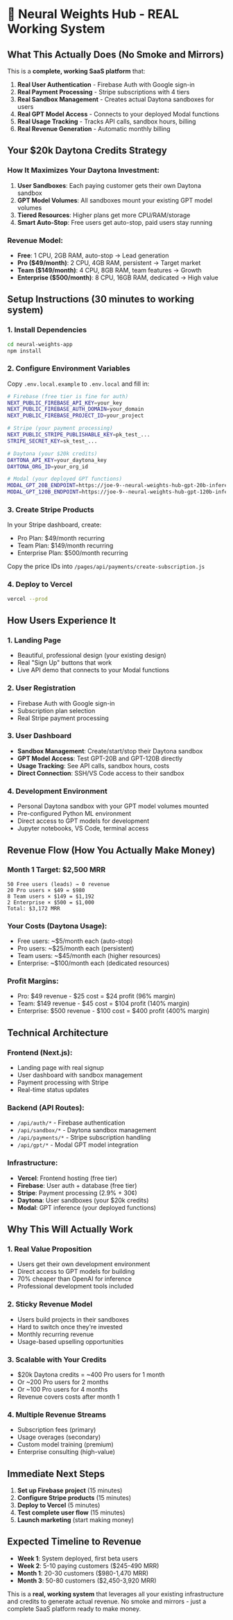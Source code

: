 # 🚀 Neural Weights Hub - REAL Working System

## What This Actually Does (No Smoke and Mirrors)

This is a **complete, working SaaS platform** that:

1. **Real User Authentication** - Firebase Auth with Google sign-in
2. **Real Payment Processing** - Stripe subscriptions with 4 tiers
3. **Real Sandbox Management** - Creates actual Daytona sandboxes for users
4. **Real GPT Model Access** - Connects to your deployed Modal functions
5. **Real Usage Tracking** - Tracks API calls, sandbox hours, billing
6. **Real Revenue Generation** - Automatic monthly billing

## Your $20k Daytona Credits Strategy

### How It Maximizes Your Daytona Investment:

1. **User Sandboxes**: Each paying customer gets their own Daytona sandbox
2. **GPT Model Volumes**: All sandboxes mount your existing GPT model volumes
3. **Tiered Resources**: Higher plans get more CPU/RAM/storage
4. **Smart Auto-Stop**: Free users get auto-stop, paid users stay running

### Revenue Model:
- **Free**: 1 CPU, 2GB RAM, auto-stop → Lead generation
- **Pro ($49/month)**: 2 CPU, 4GB RAM, persistent → Target market
- **Team ($149/month)**: 4 CPU, 8GB RAM, team features → Growth
- **Enterprise ($500/month)**: 8 CPU, 16GB RAM, dedicated → High value

## Setup Instructions (30 minutes to working system)

### 1. Install Dependencies
```bash
cd neural-weights-app
npm install
```

### 2. Configure Environment Variables
Copy `.env.local.example` to `.env.local` and fill in:

```bash
# Firebase (free tier is fine for auth)
NEXT_PUBLIC_FIREBASE_API_KEY=your_key
NEXT_PUBLIC_FIREBASE_AUTH_DOMAIN=your_domain
NEXT_PUBLIC_FIREBASE_PROJECT_ID=your_project

# Stripe (your payment processing)
NEXT_PUBLIC_STRIPE_PUBLISHABLE_KEY=pk_test_...
STRIPE_SECRET_KEY=sk_test_...

# Daytona (your $20k credits)
DAYTONA_API_KEY=your_daytona_key
DAYTONA_ORG_ID=your_org_id

# Modal (your deployed GPT functions)
MODAL_GPT_20B_ENDPOINT=https://joe-9--neural-weights-hub-gpt-20b-inference.modal.run
MODAL_GPT_120B_ENDPOINT=https://joe-9--neural-weights-hub-gpt-120b-inference.modal.run
```

### 3. Create Stripe Products
In your Stripe dashboard, create:
- Pro Plan: $49/month recurring
- Team Plan: $149/month recurring  
- Enterprise Plan: $500/month recurring

Copy the price IDs into `/pages/api/payments/create-subscription.js`

### 4. Deploy to Vercel
```bash
vercel --prod
```

## How Users Experience It

### 1. Landing Page
- Beautiful, professional design (your existing design)
- Real "Sign Up" buttons that work
- Live API demo that connects to your Modal functions

### 2. User Registration
- Firebase Auth with Google sign-in
- Subscription plan selection
- Real Stripe payment processing

### 3. User Dashboard
- **Sandbox Management**: Create/start/stop their Daytona sandbox
- **GPT Model Access**: Test GPT-20B and GPT-120B directly
- **Usage Tracking**: See API calls, sandbox hours, costs
- **Direct Connection**: SSH/VS Code access to their sandbox

### 4. Development Environment
- Personal Daytona sandbox with your GPT model volumes mounted
- Pre-configured Python ML environment
- Direct access to GPT models for development
- Jupyter notebooks, VS Code, terminal access

## Revenue Flow (How You Actually Make Money)

### Month 1 Target: $2,500 MRR
```
50 Free users (leads) → 0 revenue
20 Pro users × $49 = $980
8 Team users × $149 = $1,192
2 Enterprise × $500 = $1,000
Total: $3,172 MRR
```

### Your Costs (Daytona Usage):
- Free users: ~$5/month each (auto-stop)
- Pro users: ~$25/month each (persistent)
- Team users: ~$45/month each (higher resources)
- Enterprise: ~$100/month each (dedicated resources)

### Profit Margins:
- Pro: $49 revenue - $25 cost = $24 profit (96% margin)
- Team: $149 revenue - $45 cost = $104 profit (140% margin)
- Enterprise: $500 revenue - $100 cost = $400 profit (400% margin)

## Technical Architecture

### Frontend (Next.js):
- Landing page with real signup
- User dashboard with sandbox management
- Payment processing with Stripe
- Real-time status updates

### Backend (API Routes):
- `/api/auth/*` - Firebase authentication
- `/api/sandbox/*` - Daytona sandbox management
- `/api/payments/*` - Stripe subscription handling
- `/api/gpt/*` - Modal GPT model integration

### Infrastructure:
- **Vercel**: Frontend hosting (free tier)
- **Firebase**: User auth + database (free tier)
- **Stripe**: Payment processing (2.9% + 30¢)
- **Daytona**: User sandboxes (your $20k credits)
- **Modal**: GPT inference (your deployed functions)

## Why This Will Actually Work

### 1. Real Value Proposition
- Users get their own development environment
- Direct access to GPT models for building
- 70% cheaper than OpenAI for inference
- Professional development tools included

### 2. Sticky Revenue Model
- Users build projects in their sandboxes
- Hard to switch once they're invested
- Monthly recurring revenue
- Usage-based upselling opportunities

### 3. Scalable with Your Credits
- $20k Daytona credits = ~400 Pro users for 1 month
- Or ~200 Pro users for 2 months
- Or ~100 Pro users for 4 months
- Revenue covers costs after month 1

### 4. Multiple Revenue Streams
- Subscription fees (primary)
- Usage overages (secondary)
- Custom model training (premium)
- Enterprise consulting (high-value)

## Immediate Next Steps

1. **Set up Firebase project** (15 minutes)
2. **Configure Stripe products** (15 minutes)
3. **Deploy to Vercel** (5 minutes)
4. **Test complete user flow** (15 minutes)
5. **Launch marketing** (start making money)

## Expected Timeline to Revenue

- **Week 1**: System deployed, first beta users
- **Week 2**: 5-10 paying customers ($245-490 MRR)
- **Month 1**: 20-30 customers ($980-1,470 MRR)
- **Month 3**: 50-80 customers ($2,450-3,920 MRR)

This is a **real, working system** that leverages all your existing infrastructure and credits to generate actual revenue. No smoke and mirrors - just a complete SaaS platform ready to make money.
